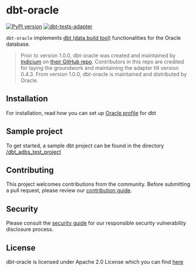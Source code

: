 # dbt-oracle

[![PyPI version](https://badge.fury.io/py/dbt-oracle.svg)](https://pypi.python.org/pypi/dbt-oracle)
[![dbt-tests-adapter](https://github.com/oracle/dbt-oracle/actions/workflows/oracle-xe-adapter-tests.yml/badge.svg)](https://github.com/oracle/dbt-oracle/actions/workflows/oracle-xe-adapter-tests.yml)

`dbt-oracle` implements [dbt (data build tool)](https://docs.getdbt.com/docs/introduction) functionalities for the Oracle database. 

> Prior to version 1.0.0, dbt-oracle was created and maintained by [Indicium](https://indicium.tech/) on [their GitHub repo](https://github.com/techindicium/dbt-oracle). Contributors in this repo are credited for laying the groundwork and maintaining the adapter till version 0.4.3.
From version 1.0.0, dbt-oracle is maintained and distributed by Oracle.


## Installation

For installation, read how you can set up [Oracle profile][1] for dbt

## Sample project

To get started, a sample dbt project can be found in the directory [/dbt_adbs_test_project][5]

## Contributing <a name='contributing'></a>
This project welcomes contributions from the community. Before submitting a pull request, please review our [contribution guide][2].

## Security <a name='security'></a>
Please consult the [security guide][3] for our responsible security vulnerability disclosure process.

## License <a name='license'></a>
dbt-oracle is licensed under Apache 2.0 License which you can find [here][4]

[1]: https://docs.getdbt.com/reference/warehouse-profiles/oracle-profile
[2]: https://github.com/oracle/dbt-oracle/blob/main/CONTRIBUTING.md
[3]: https://github.com/oracle/dbt-oracle/blob/main/SECURITY.md
[4]: https://github.com/oracle/dbt-oracle/blob/main/LICENSE.txt
[5]: https://github.com/oracle/dbt-oracle/tree/main/dbt_adbs_test_project
